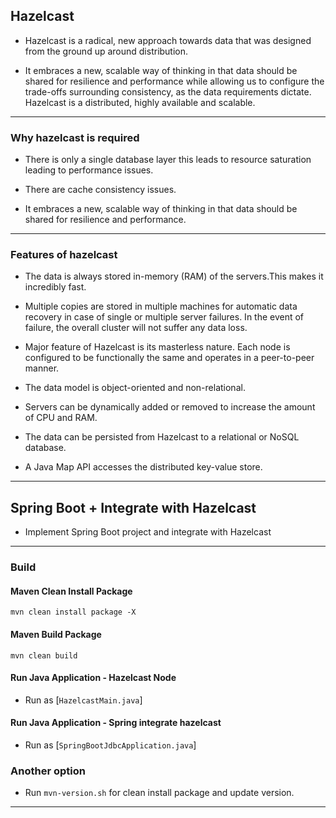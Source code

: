## Hazelcast

* Hazelcast is a radical, new approach towards data that was designed from the ground up around distribution. 

* It embraces a new, scalable way of thinking in that data should be shared for resilience and performance while allowing us to configure the trade-offs surrounding consistency, as the data requirements dictate. Hazelcast is a distributed, highly available and scalable.
<hr />

### Why hazelcast is required

* There is only a single database layer this leads to resource saturation leading to performance issues.

* There are cache consistency issues.

* It embraces a new, scalable way of thinking in that data should be shared for resilience and performance.
<hr />

### Features of hazelcast

* The data is always stored in-memory (RAM) of the servers.This makes it incredibly fast.

* Multiple copies are stored in multiple machines for automatic data recovery in case of single or multiple server failures. In the event of failure, the overall cluster will not suffer any data loss.

* Major feature of Hazelcast is its masterless nature. Each node is configured to be functionally the same and operates in a peer-to-peer manner.

* The data model is object-oriented and non-relational.

* Servers can be dynamically added or removed to increase the amount of CPU and RAM.

* The data can be persisted from Hazelcast to a relational or NoSQL database.

* A Java Map API accesses the distributed key-value store.

<hr />


## Spring Boot + Integrate with Hazelcast

* Implement Spring Boot project and integrate with Hazelcast
<hr />

### Build 

#### Maven Clean Install Package

`mvn clean install package -X`

#### Maven Build Package

`mvn clean build`

#### Run Java Application - Hazelcast Node

* Run as [`HazelcastMain.java`]

#### Run Java Application - Spring integrate hazelcast

* Run as [`SpringBootJdbcApplication.java`]

### Another option

* Run `mvn-version.sh` for clean install package and update version.

<hr />
